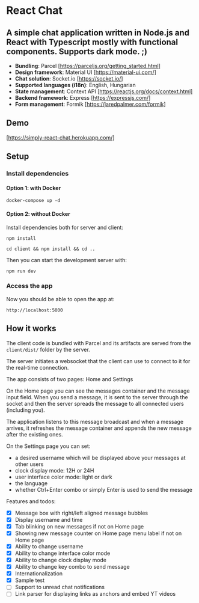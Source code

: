 # React Chat

## A simple chat application written in Node.js and React with Typescript mostly with functional components. Supports dark mode. ;)

- **Bundling**: Parcel [https://parceljs.org/getting_started.html]
- **Design framework**: Material UI [https://material-ui.com/]
- **Chat solution**: Socket.io [https://socket.io/]
- **Supported languages (i18n)**: English, Hungarian
- **State management**: Context API [https://reactjs.org/docs/context.html]
- **Backend framework**: Express [https://expressjs.com/]
- **Form management**: Formik [https://jaredpalmer.com/formik]

## Demo
[https://simply-react-chat.herokuapp.com/]

## Setup

### Install dependencies

#### Option 1: with Docker

`docker-compose up -d`

#### Option 2: without Docker

Install dependencies both for server and client:

`npm install`

`cd client && npm install && cd ..`

Then you can start the development server with:

`npm run dev`

### Access the app

Now you should be able to open the app at:

`http://localhost:5000`


## How it works

The client code is bundled with Parcel and its artifacts are served from the `client/dist/` folder by the server.

The server initiates a websocket that the client can use to connect to it for the real-time connection.

The app consists of two pages: Home and Settings

On the Home page you can see the messages container and the message input field.
When you send a message, it is sent to the server through the socket and then the server spreads the message to all connected users (including you).

The application listens to this message broadcast and when a message arrives, it refreshes the message container and appends the new message after the existing ones.

On the Settings page you can set:
- a desired username which will be displayed above your messages at other users
- clock display mode: 12H or 24H
- user interface color mode: light or dark
- the language
- whether Ctrl+Enter combo or simply Enter is used to send the message

Features and todos:
- [x] Message box with right/left aligned message bubbles
- [x] Display username and time
- [x] Tab blinking on new messages if not on Home page
- [x] Showing new message counter on Home page menu label if not on Home page
- [x] Ability to change username
- [x] Ability to change interface color mode
- [x] Ability to change clock display mode
- [x] Ability to change key combo to send message
- [x] Internationalization
- [x] Sample test
- [ ] Support to unread chat notifications
- [ ] Link parser for displaying links as anchors and embed YT videos
